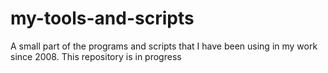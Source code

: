 # my-tools-and-scripts
A small part of the programs and scripts that I have been using in my work since 2008. This repository is in progress 
